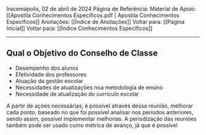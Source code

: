 Iracemápolis, 02 de abril de 2024
Página de Referência:
Material de Apoio: [[Apostila Conhecimentos Específicos.pdf | Apostila Conhecimentos Específicos]]
Anotações: [[Índice de Anotações]]
Voltar para: [[Página Inicial]]
Voltar para: [[Índice Conhecimentos Específicos]]
___________________
## Qual o Objetivo do Conselho de Classe
- Desempenho dos alunos
- Efetividade dos professores
- Atuação da gestão escolar
- Necessidades de atualizações noa metodologia de ensino
- Necessidade de atualização do currículo escolar

A partir de ações necessárias, é possível através dessa reunião, melhorar cada ponto, baseado no que foi possível analisar nos períodos anteriores, sendo assim, possível implementar melhorias.
A periodização das reuniões também pode ser usado como métrica de avanço, já que é possível